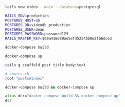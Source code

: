 ```bash
rails new video --main --database=postgresql
```

```bash
RAILS_ENV=production
POSTGRES_HOST=db
POSTGRES_DB=videodb_production
POSTGRES_USER=dean
POSTGRES_PASSWORD=password123
RAILS_MASTER_KEY=169a416e80ae5efd52345b0e2fb6dced
```

```bash
docker-compose build
```

```bash
docker-compose up
```

```bash
rails g scaffold post title body:text
```

```rb
# routes.rb
root "posts#index"
```

```bash
docker-compose build && docker-compose up
```

```bash
alias dcr="docker-compose build && docker-compose up"
dcr
```
